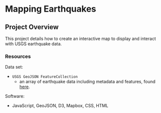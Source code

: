 # Mapping Earthquakes

## Project Overview

This project details how to create an interactive map to display and interact with USGS earthquake data. 

### Resources

Data set:

- ```USGS GeoJSON FeatureCollection```  
    *  an array of earthquake data including metadata and features, found [here](https://earthquake.usgs.gov/earthquakes/feed/v1.0/summary/all_week.geojson).

Software:
* JavaScript, GeoJSON, D3, Mapbox, CSS, HTML